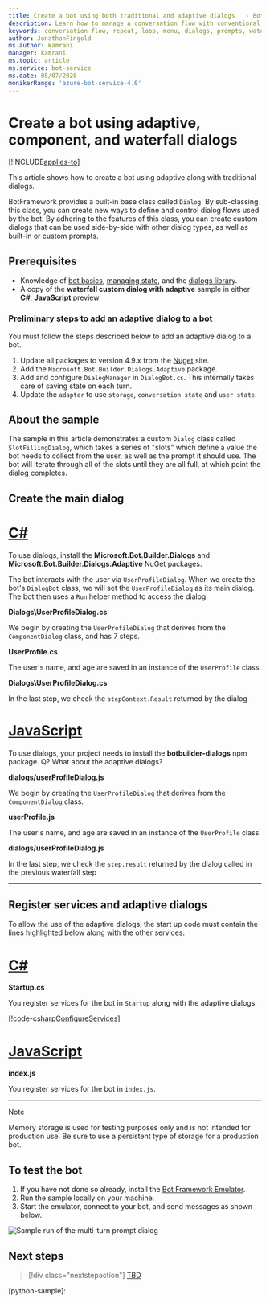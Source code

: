 ```yaml
---
title: Create a bot using both traditional and adaptive dialogs   - Bot Service
description: Learn how to manage a conversation flow with conventional and adaptive in the Bot Framework SDK.
keywords: conversation flow, repeat, loop, menu, dialogs, prompts, waterfalls, dialog set
author: JonathanFingold
ms.author: kamrani
manager: kamrani
ms.topic: article
ms.service: bot-service
ms.date: 05/07/2020
monikerRange: 'azure-bot-service-4.0'
---
```


# Create a bot using adaptive, component, and waterfall dialogs  

[!INCLUDE[applies-to](../includes/applies-to.md)]

This article shows how to create a bot using adaptive along with traditional dialogs.

BotFramework provides a built-in base class called `Dialog`. By sub-classing this class, you can create new ways to define and control dialog flows used by the bot. By adhering to the features of this class, you can create custom dialogs that can be used side-by-side with other dialog types, as well as built-in or custom prompts.


## Prerequisites

- Knowledge of [bot basics][concept-basics], [managing state][concept-state], and the [dialogs library][concept-dialogs].
- A copy of the **waterfall custom dialog with adaptive** sample in either [**C#**][cs-sample], [**JavaScript** preview][js-sample]

### Preliminary steps to add an adaptive dialog to a bot

You must follow the steps described below to add an adaptive dialog to a bot.

1. Update all packages to version 4.9.x from the [Nuget](https://www.nuget.org/) site.
1. Add the `Microsoft.Bot.Builder.Dialogs.Adaptive` package.
1. Add and configure `DialogManager` in `DialogBot.cs`. This internally takes care of saving state on each turn.
1. Update the `adapter` to use `storage`, `conversation state` and `user state`.


## About the sample

The sample in this article demonstrates a custom `Dialog` class called `SlotFillingDialog`, which takes a series of "slots" which define a value the bot needs to collect from the user, as well as the prompt it should use. The bot will iterate through all of the slots until they are all full, at which point the dialog completes.


## Create the main dialog

# [C#](#tab/csharp)

To use dialogs, install the **Microsoft.Bot.Builder.Dialogs** and **Microsoft.Bot.Builder.Dialogs.Adaptive** NuGet packages.

The bot interacts with the user via `UserProfileDialog`. When we create the bot's `DialogBot` class, we will set the `UserProfileDialog` as its main dialog. The bot then uses a `Run` helper method to access the dialog.


**Dialogs\UserProfileDialog.cs**

We begin by creating the `UserProfileDialog` that derives from the `ComponentDialog` class, and has 7 steps.

**UserProfile.cs**

The user's name, and age are saved in an instance of the `UserProfile` class.

**Dialogs\UserProfileDialog.cs**

In the last step, we check the `stepContext.Result` returned by the dialog

# [JavaScript](#tab/javascript)

To use dialogs, your project needs to install the **botbuilder-dialogs** npm package. Q? What about the adaptive dialogs?


**dialogs/userProfileDialog.js**

We begin by creating the `UserProfileDialog` that derives from the `ComponentDialog` class.


**userProfile.js**

The user's name, and age are saved in an instance of the `UserProfile` class.

**dialogs/userProfileDialog.js**

In the last step, we check the `step.result` returned by the dialog called in the previous waterfall step

---

## Register services and adaptive dialogs

To allow the use of the adaptive dialogs, the start up code must contain the lines highlighted below along with the other services.

# [C#](#tab/csharp)

**Startup.cs**

You register services for the bot in `Startup` along with the adaptive dialogs.

[!code-csharp[ConfigureServices](~/../botbuilder-samples-adaptive/experimental/adaptive-dialog/csharp_dotnetcore/04.waterfall-or-custom-dialog-with-adaptive/Startup.cs?range=15-48&highlight=8-15)]


# [JavaScript](#tab/javascript)

**index.js**

You register services for the bot in `index.js`.

---

> [!NOTE]
> Memory storage is used for testing purposes only and is not intended for production use.
> Be sure to use a persistent type of storage for a production bot.


## To test the bot

1. If you have not done so already, install the [Bot Framework Emulator](https://aka.ms/bot-framework-emulator-readme).
1. Run the sample locally on your machine.
1. Start the emulator, connect to your bot, and send messages as shown below.

![Sample run of the multi-turn prompt dialog](../media/emulator-v4/mixed-dialogs.png)


## Next steps

> [!div class="nextstepaction"]
> [TBD](bot-builder-howto-v4-luis.md)

<!-- Footnote-style links -->

[concept-basics]: bot-builder-basics.md
[concept-state]: bot-builder-concept-state.md
[concept-dialogs]: bot-builder-concept-dialog.md

[prompting]: bot-builder-prompts.md
[component-dialogs]: bot-builder-compositcontrol.md

[cs-sample]: https://github.com/microsoft/BotBuilder-Samples/tree/vishwac/r9/js/experimental/adaptive-dialog/csharp_dotnetcore/04.waterfall-or-custom-dialog-with-adaptive
[js-sample]: https://github.com/microsoft/BotBuilder-Samples/tree/vishwac/r9/js/experimental/adaptive-dialog/javascript_nodejs/19.custom-dialogs
[python-sample]:
